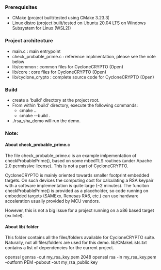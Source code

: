 ### Prerequisites

 - CMake (project built/tested using CMake 3.23.3)
 - Linux distro (project built/tested on Ubuntu 20.04 LTS on Windows Subsystem for Linux (WSL2))


### Project architecture

 - main.c : main entrypoint
 - check_probable_prime.c : reference implmentation, please see the note below
 - lib/common : common files for CycloneCRYPTO (Open)
 - lib/core : core files for CycloneCRYPTO (Open)
 - lib/cyclone_crypto : complete source code for CycloneCRYPTO (Open)

### Build 

 - create a 'build' directory at the project root.
 - From within 'build' directory, execute the following commands:
   - cmake ..
   - cmake --build .
- ./rsa_sha_demo will run the demo.

### Note: 

#### About check_probable_prime.c
  The file check_probable_prime.c is an example imlpementation of checkProbablePrime(), based on some mbedTLS routines (under Apache 2.0 permissive license). This is not a part of CycloneCRYPTO.

  CycloneCRYPTO is mainly oriented towards smaller footprint embedded targets. On such devices the computing cost for calculating a RSA keypair with a software implementation is quite large (~2 minutes). The funciton checkProbablePrime() is provided as a placeholder, so code running on embedded targets (SAMExx, Renesas RA6, etc.) can use hardware acceleration usually provided by MCU vendors.

  However, this is not a big issue for a project running on a x86 based target (ex.Intel).

#### About lib/ folder

  This folder contains all the files/folders available for CycloneCRYPTO suite. Naturally, not all files/folders are used for this demo.
  lib/CMakeLists.txt contains a list of dependencies for the current project.


  openssl genrsa -out my_rsa_key.pem 2048
  openssl rsa -in my_rsa_key.pem -outform PEM -pubout -out my_rsa_public.key